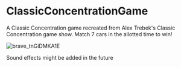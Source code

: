 # ClassicConcentrationGame
A Classic Concentration game recreated from Alex Trebek's Classic Concentration game show. Match 7 cars in the allotted time to win!

![brave_tnGiDMKA1E](https://github.com/user-attachments/assets/d1679204-a58b-45e8-95b6-d05e44107075)

Sound effects might be added in the future
